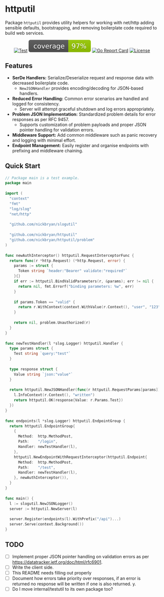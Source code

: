 # httputil
Package `httputil` provides utility helpers for working with net/http adding sensible defaults, bootstrapping, and 
removing boilerplate code required to build web services.

<div align="center">

[![Test](https://github.com/nickbryan/httputil/actions/workflows/test.yml/badge.svg)](https://github.com/nickbryan/httputil/actions)
[![Coverage](https://raw.githubusercontent.com/nickbryan/httputil/badges/.badges/main/coverage.svg)](https://github.com/nickbryan/httputil/actions)
[![Go Report Card](https://goreportcard.com/badge/nickbryan/httputil)](https://goreportcard.com/report/nickbryan/httputil)
[![License](https://img.shields.io/badge/license-MIT-blue.svg)](https://github.com/nickbryan/httputil/blob/master/LICENSE)

</div>

## Features
* **SerDe Handlers:** Serialize/Deserialize request and response data with decreased boilerplate code.
  * `NewJSONHandler` provides encoding/decoding for JSON-based handlers.
* **Reduced Error Handling:** Common error scenarios are handled and logged for consistency.
  * Server will attempt graceful shutdown and log errors appropriately.
* **Problem JSON Implementation:** Standardized problem details for error responses as per RFC 9457.
  * Supports customization of problem payloads and proper JSON pointer handling for validation errors.
* **Middleware Support:** Add common middleware such as panic recovery and logging with minimal effort.
* **Endpoint Management:** Easily register and organise endpoints with prefixing and middleware chaining.

## Quick Start
```go
// Package main is a test example.
package main

import (
  "context"
  "fmt"
  "log/slog"
  "net/http"

  "github.com/nickbryan/slogutil"

  "github.com/nickbryan/httputil"
  "github.com/nickbryan/httputil/problem"
)

func newAuthInterceptor() httputil.RequestInterceptorFunc {
  return func(r *http.Request) (*http.Request, error) {
    params := struct {
      Token string `header:"Bearer" validate:"required"`
    }{}
    if err := httputil.BindValidParameters(r, &params); err != nil {
      return nil, fmt.Errorf("binding parameters: %w", err)
    }

    if params.Token == "valid" {
      return r.WithContext(context.WithValue(r.Context(), "user", "123")), nil
    }

    return nil, problem.Unauthorized(r)
  }
}

func newTestHandler(l *slog.Logger) httputil.Handler {
  type params struct {
    Test string `query:"test"`
  }

  type response struct {
    Value string `json:"value"`
  }

  return httputil.NewJSONHandler(func(r httputil.RequestParams[params]) (*httputil.Response, error) {
    l.InfoContext(r.Context(), "written")
    return httputil.OK(response{Value: r.Params.Test})
  })
}

func endpoints(l *slog.Logger) httputil.EndpointGroup {
  return httputil.EndpointGroup{
    {
      Method:  http.MethodPost,
      Path:    "/login",
      Handler: newTestHandler(l),
    },
    httputil.NewEndpointWithRequestInterceptor(httputil.Endpoint{
      Method:  http.MethodPost,
      Path:    "/test",
      Handler: newTestHandler(l),
    }, newAuthInterceptor()),
  }
}

func main() {
  l := slogutil.NewJSONLogger()
  server := httputil.NewServer(l)

  server.Register(endpoints(l).WithPrefix("/api")...)
  server.Serve(context.Background())
}
```

## TODO
* [ ] Implement proper JSON pointer handling on validation errors as per https://datatracker.ietf.org/doc/html/rfc6901.
* [ ] Write the client side.
* [ ] This README needs filling out properly
* [ ] Document how errors take priority over responses, if an error is returned no response will be written if one is also returned. y.
* [ ] Do I move internal/testutil to its own package too?
